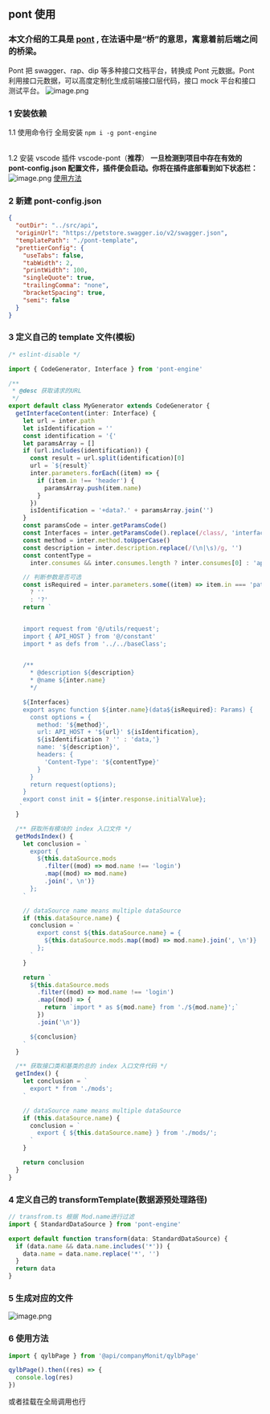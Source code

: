 ## pont 使用

### 本文介绍的工具是 [pont](https://github.com/alibaba/pont) , 在法语中是“桥”的意思，寓意着前后端之间的桥梁。

Pont 把 swagger、rap、dip 等多种接口文档平台，转换成 Pont 元数据。Pont 利用接口元数据，可以高度定制化生成前端接口层代码，接口 mock 平台和接口测试平台。
![image.png](/image1.png)

### 1 安装依赖

1.1 使用命令行 全局安装
`npm i -g pont-engine`  
​

1.2 安装 vscode 插件 vscode-pont（**推荐**）
**一旦检测到项目中存在有效的 pont-config.json 配置文件，插件便会启动。你将在插件底部看到如下状态栏：**
![image.png](/image2.png)
[使用方法](https://github.com/alibaba/pont)​

### 2 新建 pont-config.json

```json
{
  "outDir": "../src/api",
  "originUrl": "https://petstore.swagger.io/v2/swagger.json",
  "templatePath": "./pont-template",
  "prettierConfig": {
    "useTabs": false,
    "tabWidth": 2,
    "printWidth": 100,
    "singleQuote": true,
    "trailingComma": "none",
    "bracketSpacing": true,
    "semi": false
  }
}
```

### 3 定义自己的 template 文件(模板)

```typescript
/* eslint-disable */

import { CodeGenerator, Interface } from 'pont-engine'

/**
 * @desc 获取请求的URL
 */
export default class MyGenerator extends CodeGenerator {
  getInterfaceContent(inter: Interface) {
    let url = inter.path
    let isIdentification = ''
    const identification = '{'
    let paramsArray = []
    if (url.includes(identification)) {
      const result = url.split(identification)[0]
      url = `${result}`
      inter.parameters.forEach((item) => {
        if (item.in !== 'header') {
          paramsArray.push(item.name)
        }
      })
      isIdentification = '+data?.' + paramsArray.join('')
    }
    const paramsCode = inter.getParamsCode()
    const Interfaces = inter.getParamsCode().replace(/class/, 'interface')
    const method = inter.method.toUpperCase()
    const description = inter.description.replace(/(\n|\s)/g, '')
    const contentType =
      inter.consumes && inter.consumes.length ? inter.consumes[0] : 'application/json'

    // 判断参数是否可选
    const isRequired = inter.parameters.some((item) => item.in === 'path' && item.required)
      ? ''
      : '?'
    return `


    import request from '@/utils/request';
    import { API_HOST } from '@/constant'
    import * as defs from '../../baseClass';


    /**
      * @description ${description}
      * @name ${inter.name}
      */

    ${Interfaces}
    export async function ${inter.name}(data${isRequired}: Params) {
      const options = {
        method: '${method}',
        url: API_HOST + '${url}' ${isIdentification},
        ${isIdentification ? '' : 'data,'}
        name: '${description}',
        headers: {
          'Content-Type': '${contentType}'
        }
      }
      return request(options);
    }
    export const init = ${inter.response.initialValue};
   `
  }

  /** 获取所有模块的 index 入口文件 */
  getModsIndex() {
    let conclusion = `
      export {
        ${this.dataSource.mods
          .filter((mod) => mod.name !== 'login')
          .map((mod) => mod.name)
          .join(', \n')}
      };
    `

    // dataSource name means multiple dataSource
    if (this.dataSource.name) {
      conclusion = `
        export const ${this.dataSource.name} = {
          ${this.dataSource.mods.map((mod) => mod.name).join(', \n')}
        };
      `
    }

    return `
      ${this.dataSource.mods
        .filter((mod) => mod.name !== 'login')
        .map((mod) => {
          return `import * as ${mod.name} from './${mod.name}';`
        })
        .join('\n')}

      ${conclusion}
    `
  }

  /** 获取接口类和基类的总的 index 入口文件代码 */
  getIndex() {
    let conclusion = `
      export * from './mods';
    `

    // dataSource name means multiple dataSource
    if (this.dataSource.name) {
      conclusion = `
        export { ${this.dataSource.name} } from './mods/';
      `
    }

    return conclusion
  }
}
```

### 4 定义自己的 transformTemplate(数据源预处理路径)

```typescript
// transfrom.ts 根据 Mod.name进行过滤
import { StandardDataSource } from 'pont-engine'

export default function transform(data: StandardDataSource) {
  if (data.name && data.name.includes('*')) {
    data.name = data.name.replace('*', '')
  }
  return data
}
```

### 5 生成对应的文件

![image.png](/image3.png)

### 6 使用方法

```javascript
import { qylbPage } from '@api/companyMonit/qylbPage'

qylbPage().then((res) => {
  console.log(res)
})
```

或者挂载在全局调用也行

